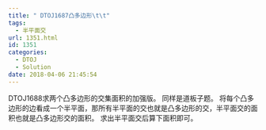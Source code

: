 ```yaml
---
title: " DTOJ1687凸多边形\t\t"
tags:
  - 半平面交
url: 1351.html
id: 1351
categories:
  - DTOJ
  - Solution
date: 2018-04-06 21:45:54
---
```


DTOJ1688求两个凸多边形的交集面积的加强版。 同样是道板子题。 将每个凸多边形的边看成一个半平面，那所有半平面的交也就是凸多边形的交，半平面交的面积也就是凸多边形交的面积。 求出半平面交后算下面积即可。